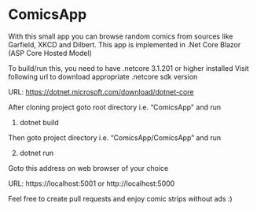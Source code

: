 # ComicsApp
With this small app you can browse random comics from sources like Garfield, XKCD and Dilbert. This app is implemented in .Net Core Blazor (ASP Core Hosted Model)


To build/run this, you need to have .netcore 3.1.201 or higher installed
Visit following url to download appropriate .netcore sdk version <br/>

URL: https://dotnet.microsoft.com/download/dotnet-core

After cloning project goto root directory i.e. “ComicsApp" and run

1) dotnet build

Then goto project directory i.e. “ComicsApp/ComicsApp” and run

2) dotnet run

Goto this address on web browser of your choice <br/>

URL: https://localhost:5001 or http://localhost:5000

Feel free to create pull requests and enjoy comic strips without ads :)
